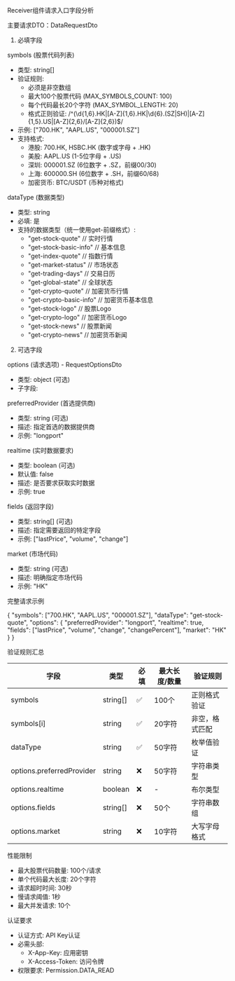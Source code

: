 Receiver组件请求入口字段分析

  主要请求DTO：DataRequestDto

  1. 必填字段

  symbols (股票代码列表)

  - 类型: string[]
  - 验证规则:
    - 必须是非空数组
    - 最大100个股票代码 (MAX_SYMBOLS_COUNT: 100)
    - 每个代码最长20个字符 (MAX_SYMBOL_LENGTH: 20)
    - 格式正则验证:
  /^(\d{1,6}\.HK|[A-Z]{1,6}\.HK|\d{6}\.(SZ|SH)|[A-Z]{1,5}\.US|[A-Z]{2,6}\/[A-Z]{2,6})$/
  - 示例: ["700.HK", "AAPL.US", "000001.SZ"]
  - 支持格式:
    - 港股: 700.HK, HSBC.HK (数字或字母 + .HK)
    - 美股: AAPL.US (1-5位字母 + .US)
    - 深圳: 000001.SZ (6位数字 + .SZ，前缀00/30)
    - 上海: 600000.SH (6位数字 + .SH，前缀60/68)
    - 加密货币: BTC/USDT (币种对格式)

  dataType (数据类型)

  - 类型: string
  - 必填: 是
  - 支持的数据类型（统一使用get-前缀格式）:
    - "get-stock-quote"           // 实时行情
    - "get-stock-basic-info"      // 基本信息
    - "get-index-quote"           // 指数行情
    - "get-market-status"         // 市场状态
    - "get-trading-days"          // 交易日历
    - "get-global-state"          // 全球状态
    - "get-crypto-quote"          // 加密货币行情
    - "get-crypto-basic-info"     // 加密货币基本信息
    - "get-stock-logo"            // 股票Logo
    - "get-crypto-logo"           // 加密货币Logo
    - "get-stock-news"            // 股票新闻
    - "get-crypto-news"           // 加密货币新闻

  2. 可选字段

  options (请求选项) - RequestOptionsDto

  - 类型: object (可选)
  - 子字段:

  preferredProvider (首选提供商)

  - 类型: string (可选)
  - 描述: 指定首选的数据提供商
  - 示例: "longport"

  realtime (实时数据要求)

  - 类型: boolean (可选)
  - 默认值: false
  - 描述: 是否要求获取实时数据
  - 示例: true

  fields (返回字段)

  - 类型: string[] (可选)
  - 描述: 指定需要返回的特定字段
  - 示例: ["lastPrice", "volume", "change"]

  market (市场代码)

  - 类型: string (可选)
  - 描述: 明确指定市场代码
  - 示例: "HK"

  完整请求示例

  {
    "symbols": ["700.HK", "AAPL.US", "000001.SZ"],
    "dataType": "get-stock-quote",
    "options": {
      "preferredProvider": "longport",
      "realtime": true,
      "fields": ["lastPrice", "volume", "change", "changePercent"],
      "market": "HK"
    }
  }

  验证规则汇总

  | 字段                        | 类型       | 必填  | 最大长度/数量 | 验证规则    |
  |---------------------------|----------|-----|---------|---------|
  | symbols                   | string[] | ✅   | 100个    | 正则格式验证  |
  | symbols[i]                | string   | ✅   | 20字符    | 非空，格式匹配 |
  | dataType                  | string   | ✅   | 50字符    | 枚举值验证   |
  | options.preferredProvider | string   | ❌   | 50字符    | 字符串类型   |
  | options.realtime          | boolean  | ❌   | -       | 布尔类型    |
  | options.fields            | string[] | ❌   | 50个     | 字符串数组   |
  | options.market            | string   | ❌   | 10字符    | 大写字母格式  |

  性能限制

  - 最大股票代码数量: 100个/请求
  - 单个代码最大长度: 20个字符
  - 请求超时时间: 30秒
  - 慢请求阈值: 1秒
  - 最大并发请求: 10个

  认证要求

  - 认证方式: API Key认证
  - 必需头部:
    - X-App-Key: 应用密钥
    - X-Access-Token: 访问令牌
  - 权限要求: Permission.DATA_READ
